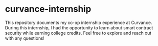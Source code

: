 # curvance-internship

This repository documents my co-op internship experience at Curvance. During this internship, I had the opportunity to learn about smart contract security while earning college credits. Feel free to explore and reach out with any questions!
